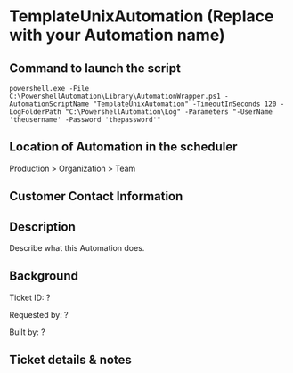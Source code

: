 TemplateUnixAutomation (Replace with your Automation name)
======================

Command to launch the script
----------------------------
```
powershell.exe -File C:\PowershellAutomation\Library\AutomationWrapper.ps1 -AutomationScriptName "TemplateUnixAutomation" -TimeoutInSeconds 120 -LogFolderPath "C:\PowershellAutomation\Log" -Parameters "-UserName 'theusername' -Password 'thepassword'"
```

Location of Automation in the scheduler
---------------------------------------
Production > Organization > Team


Customer Contact Information
----------------------------


Description
-----------
Describe what this Automation does.


Background
----------
Ticket ID: ?

Requested by: ?

Built by: ?


## Ticket details & notes
